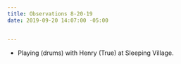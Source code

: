 ```yaml
---
title: Observations 8-20-19
date: 2019-09-20 14:07:00 -05:00


---
```


- Playing (drums) with Henry (True) at Sleeping Village.